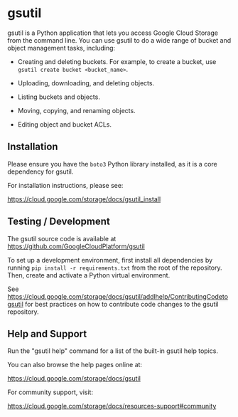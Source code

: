 # gsutil

gsutil is a Python application that lets you access Google Cloud Storage from
the command line. You can use gsutil to do a wide range of bucket and object
management tasks, including:

* Creating and deleting buckets. For example, to create a bucket, use `gsutil create bucket <bucket_name>`.

* Uploading, downloading, and deleting objects.
* Listing buckets and objects.
* Moving, copying, and renaming objects.
* Editing object and bucket ACLs.

## Installation

Please ensure you have the `boto3` Python library installed, as it is a core dependency for gsutil.


For installation instructions, please see:

https://cloud.google.com/storage/docs/gsutil_install

## Testing / Development

The gsutil source code is available at https://github.com/GoogleCloudPlatform/gsutil

To set up a development environment, first install all dependencies by running `pip install -r requirements.txt` from the root of the repository. Then, create and activate a Python virtual environment.



See https://cloud.google.com/storage/docs/gsutil/addlhelp/ContributingCodetogsutil
for best practices on how to contribute code changes to the gsutil repository.

## Help and Support

Run the "gsutil help" command for a list of the built-in gsutil help topics.



You can also browse the help pages online at:

https://cloud.google.com/storage/docs/gsutil

For community support, visit:

https://cloud.google.com/storage/docs/resources-support#community
